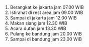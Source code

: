 1. Berangkat ke jakarta jam 07.00 WIB
2. Istirahat di rest area jam 09.00 WIB
3. Sampai di jakarta jam 12.00 WIB
4. Makan siang jam 12.30 WIB
5. Acara dufan jam 13.30 WIB
6. Pulang ke bandung jam 20.00 WIB
7. Sampai di bandung jam 23.00 WIB

